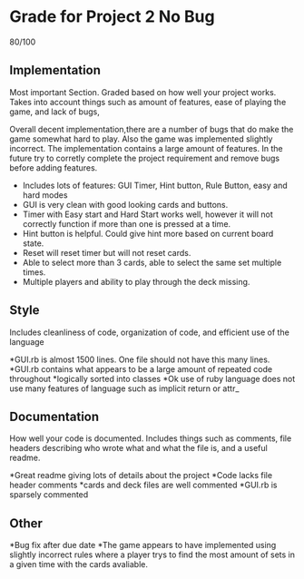 Grade for Project 2 No Bug
============================

80/100

## Implementation ##
Most important Section. Graded based on how well your project works. Takes into account things such as amount of features, ease of playing the game, and lack of bugs,

Overall decent implementation,there are a number of bugs that do make 
the game somewhat hard to play. Also the game was implemented slightly incorrect. The implementation contains a large amount of features. In the future try to corretly complete the project requirement and remove bugs before adding features.

* Includes lots of features: GUI Timer, Hint button, Rule Button, easy and hard modes
* GUI is very clean with good looking cards and buttons.
* Timer with Easy start and Hard Start works well, however it will not correctly function if more than one is pressed at a time.
* Hint button is helpful. Could give hint more based on current board state.
* Reset will reset timer but will not reset cards.
* Able to select more than 3 cards, able to select the same set multiple times.
* Multiple players and ability to play through the deck missing.


## Style ##
Includes cleanliness of code, organization of code, and efficient use of the language

*GUI.rb is almost 1500 lines. One file should not have this many lines.
*GUI.rb contains what appears to be a large amount of repeated code throughout
*logically sorted into classes
*Ok use of ruby language does not use many features of language such as implicit return or attr_

## Documentation ##
How well your code is documented. Includes things such as comments, file headers describing who wrote what and what the file is, and a useful readme.

*Great readme giving lots of details about the project
*Code lacks file header comments
*cards and deck files are well commented
*GUI.rb is sparsely commented

## Other ##
*Bug fix after due date
*The game appears to have implemented using slightly incorrect rules where a player trys to find the most amount of sets in a given time with the cards avaliable.